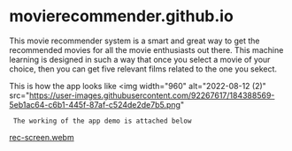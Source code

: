 # movierecommender.github.io

This movie recommender system is a smart and great way to get the recommended movies for all the movie enthusiasts out there. This machine learning is designed in such a way that once you select a movie of your choice, then you can get five relevant films related to the one you sekect.

This is how the app looks like
<img width="960" alt="2022-08-12 (2)" src="https://user-images.githubusercontent.com/92267617/184388569-5eb1ac64-c6b1-445f-87af-c524de2de7b5.png"
     
     
     The working of the app demo is attached below 

[rec-screen.webm](https://user-images.githubusercontent.com/92267617/184389235-547b9137-be68-465e-aca2-5dd5bc2407d2.webm)
